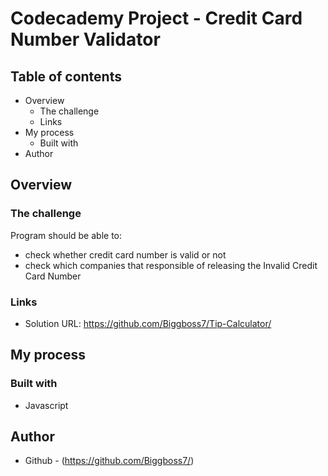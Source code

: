 # Codecademy Project - Credit Card Number Validator

## Table of contents

- Overview
  - The challenge
  - Links
- My process
  - Built with
- Author

## Overview

### The challenge

Program should be able to:

- check whether credit card number is valid or not
- check which companies that responsible of releasing the Invalid Credit Card Number 

### Links

- Solution URL: https://github.com/Biggboss7/Tip-Calculator/

## My process

### Built with

- Javascript

## Author

- Github - (https://github.com/Biggboss7/)